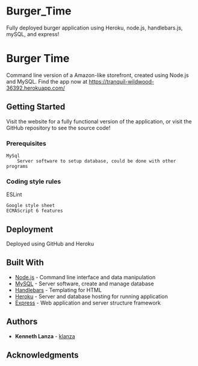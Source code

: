 # Burger_Time

Fully deployed burger application using Heroku, node.js, handlebars.js, mySQL, and express!

# Burger Time

Command line version of a Amazon-like storefront, created using Node.js and MySQL. Find the app now at https://tranquil-wildwood-36392.herokuapp.com/

## Getting Started

Visit the website for a fully functional version of the application, or visit the GitHub repository to see the source code!

### Prerequisites

```
MySql
    Server software to setup database, could be done with other programs
```

### Coding style rules

ESLint
```
Google style sheet
ECMAScript 6 features
```

## Deployment

Deployed using GitHub and Heroku

## Built With

* [Node.js](https://nodejs.org/en/) - Command line interface and data manipulation
* [MySQL](https://www.mysql.com/) - Server software, create and manage database
* [Handlebars](https://handlebarsjs.com/) - Templating for HTML
* [Heroku](https://www.heroku.com/) - Server and database hosting for running application
* [Express](https://expressjs.com) - Web application and server structure framework

## Authors

* **Kenneth Lanza** - [klanza](https://github.com/klanza)

## Acknowledgments
